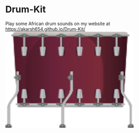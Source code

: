 # Drum-Kit
Play some African drum sounds on my website at https://akarsh654.github.io/Drum-Kit/
<img src="https://github.com/Akarsh654/Drum-Kit/blob/master/images/tom3.png" width="400" height="300"/>
